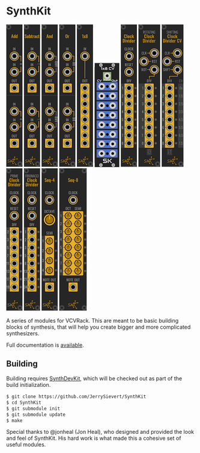 
# SynthKit

![ADD](docs/images/add.png) ![SUBTRACT](docs/images/subtract.png) ![AND](docs/images/and.png) ![OR](docs/images/or.png) ![1x8](docs/images/1x8.png) ![1x8 CV](docs/images/1x8cv.png) ![CLOCK DIVIDER](docs/images/clock_divider.png) ![ROTATING CLOCK DIVIDER](docs/images/rotating.png) ![SHIFTING CLOCK DIVIDER](docs/images/shifting.png) ![PRIME CLOCK DIVIDER](docs/images/prime.png) ![FIBONACCI CLOCK DIVIDER](docs/images/fibonacci.png) ![SEQ-4](docs/images/seq4.png) ![SEQ-8](docs/images/seq8.png)

A series of modules for VCVRack.  This are meant to be basic building blocks
of synthesis, that will help you create bigger and more complicated
synthesizers.

Full documentation is [available](docs/README.md).

## Building

Building requires [SynthDevKit](https://github.com/JerrySievert/SynthDevKit),
which will be checked out as part of the build initialization.

```
$ git clone https://github.com/JerrySievert/SynthKit
$ cd SynthKit
$ git submodule init
$ git submodule update
$ make
```

Special thanks to @jonheal (Jon Heal), who designed and provided the look and
feel of SynthKit.  His hard work is what made this a cohesive set of useful
modules.
